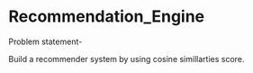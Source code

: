 # Recommendation_Engine

Problem statement-

Build a recommender system by using cosine simillarties score.

